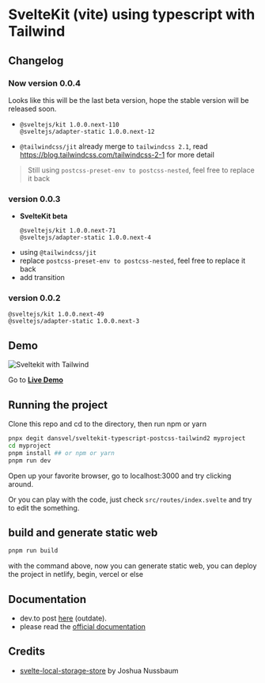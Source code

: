 # SvelteKit (vite) using typescript with Tailwind

## Changelog

### Now version 0.0.4
Looks like this will be the last beta version, hope the stable version will be released soon.

- ```
  @sveltejs/kit 1.0.0.next-110 
  @sveltejs/adapter-static 1.0.0.next-12
  ```
- `@tailwindcss/jit` already merge to `tailwindcss 2.1`, read https://blog.tailwindcss.com/tailwindcss-2-1 for more detail
  
> Still using `postcss-preset-env to postcss-nested`, feel free to replace it back

### version 0.0.3

- **SvelteKit beta**
  ```
  @sveltejs/kit 1.0.0.next-71 
  @sveltejs/adapter-static 1.0.0.next-4
  ```
- using `@tailwindcss/jit`
- replace `postcss-preset-env to postcss-nested`, feel free to replace it back
- add transition

### version 0.0.2

```
@sveltejs/kit 1.0.0.next-49
@sveltejs/adapter-static 1.0.0.next-3
```

## Demo

![Sveltekit with Tailwind](static/screenshot.png)

Go to [**Live Demo**](https://sveltekit-tailwind2.netlify.app/)

## Running the project

Clone this repo and cd to the directory, then run npm or yarn

```bash
pnpx degit dansvel/sveltekit-typescript-postcss-tailwind2 myproject
cd myproject
pnpm install ## or npm or yarn
pnpm run dev
```

Open up your favorite browser, go to localhost:3000 and try clicking around.

Or you can play with the code, just check `src/routes/index.svelte` and try to edit the something.

## build and generate static web

```bash
pnpm run build
```

with the command above, now you can generate static web, you can deploy the project in netlify, begin, vercel or else

## Documentation
 - dev.to post [here](https://dev.to/dansvel/sveltekit-svelte-next-with-tailwind-2-4dnn) (outdate).
 - please read the [official documentation](https://kit.svelte.dev/)

## Credits
- [svelte-local-storage-store](https://github.com/joshnuss/svelte-local-storage-store) by Joshua Nussbaum

